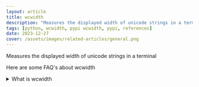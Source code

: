 ```yaml
---
layout: article
title: wcwidth
description: "Measures the displayed width of unicode strings in a terminal"
tags: [python, wcwidth, pypi wcwidth, pypi, references]
date: 2023-12-27
cover: /assets/images/related-articles/general.png
---
```


Measures the displayed width of unicode strings in a terminal

Here are some FAQ's about wcwidth
<details>
<summary>What is wcwidth</summary>
Measures the displayed width of unicode strings in a terminal
</details>
